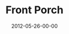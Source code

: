 ---
layout: message
category: message
series: "The Backyard Gospel"
title: "Front Porch"
date: 2012-05-26-00-00
message_id: 730
audio: "http://s3.amazonaws.com/crossroads-media/media/legacy/mp3/backyardgospel_01.mp3"
audio-duration: "48:54"
program: "http://s3.amazonaws.com/crossroads-media/media/legacy/documents/05_26-27_12Program.pdf"
description: "Brian Tome examines how to start a conversation about Jesus with your friends—no matter what you believe."
video: "https://s3.amazonaws.com/crossroadsvideomessages/backyardgospel_01.mp4"
video-duration: "49:00"
video-image: "http://s3.amazonaws.com/crossroads-media/images/legacy/content/backyardgospel_01_still.jpg"
explicit: "N"
---